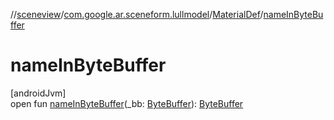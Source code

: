 //[sceneview](../../../index.md)/[com.google.ar.sceneform.lullmodel](../index.md)/[MaterialDef](index.md)/[nameInByteBuffer](name-in-byte-buffer.md)

# nameInByteBuffer

[androidJvm]\
open fun [nameInByteBuffer](name-in-byte-buffer.md)(_bb: [ByteBuffer](https://developer.android.com/reference/kotlin/java/nio/ByteBuffer.html)): [ByteBuffer](https://developer.android.com/reference/kotlin/java/nio/ByteBuffer.html)
